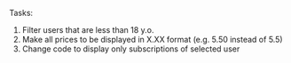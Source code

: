 Tasks:

1) Filter users that are less than 18 y.o.
2) Make all prices to be displayed in X.XX format (e.g. 5.50 instead of 5.5)
3) Change code to display only subscriptions of selected user